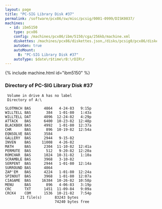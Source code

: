 ```yaml
---
layout: page
title: "PC-SIG Library Disk #37"
permalink: /software/pcx86/sw/misc/pcsig/0001-0999/DISK0037/
machines:
  - id: ibm5150
    type: pcx86
    config: /machines/pcx86/ibm/5150/cga/256kb/machine.xml
    diskettes: /machines/pcx86/diskettes.json,/disks/pcsig0/pcx86/diskettes.json
    autoGen: true
    autoMount:
      B: "PC-SIG Library Disk #37"
    autoType: $date\r$time\rB:\rDIR\r
---
```


{% include machine.html id="ibm5150" %}

### Directory of PC-SIG Library Disk #37

     Volume in drive A has no label
     Directory of A:\

    SLOTMACH BAS      4864   4-24-83   9:15p
    WILLTELL BAS       384   1-01-80   1:43a
    WILLTELL DAT      4096  12-24-82   4:29p
    ATTACK   BAS      6400  10-23-82  12:48p
    BLACKBOX BAS      4992   1-01-80  12:37a
    CHR      BAS       896  10-19-82  12:54a
    EQNSOLVE BAS      3584
    GALLERY  BAS      2944   9-15-82
    INVEN    BAS     11008   4-26-82
    MATH     BAS      2304  11-10-82  12:41a
    PERMUTE  BAS       512   9-20-82  12:20a
    ROMCHAR  BAS      1024  10-31-82   1:10a
    SCRAMBLE BAS      3968   3-10-82
    SERPENT  BAS      2944   1-01-80  12:14a
    SURROUND BAS      4864
    ZAP'EM   BAS      4224   1-01-80  12:24a
    SPINOUT  BAS      3968   1-01-80  12:07a
    CIAGAME  BAS     16384  10-26-82  10:58p
    MENU     BAS       896   4-06-83   3:19p
    CRC      TXT      1451  11-09-84   9:09a
    CRCK4    COM      1536  10-21-82   7:54p
           21 file(s)      83243 bytes
                           74240 bytes free
